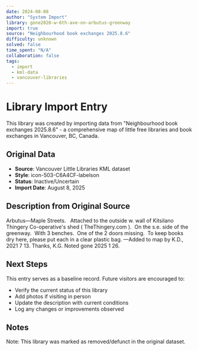 ```yaml
---
date: 2024-08-08
author: "System Import"
library: gone2020-w-6th-ave-on-arbutus-greenway
import: true
source: "Neighbourhood book exchanges 2025.8.6"
difficulty: unknown
solved: false
time_spent: "N/A"
collaboration: false
tags:
  - import
  - kml-data
  - vancouver-libraries
---
```


# Library Import Entry

This library was created by importing data from "Neighbourhood book exchanges 2025.8.6" - a comprehensive map of little free libraries and book exchanges in Vancouver, BC, Canada.

## Original Data

- **Source**: Vancouver Little Libraries KML dataset
- **Style**: icon-503-C6A4CF-labelson
- **Status**: Inactive/Uncertain
- **Import Date**: August 8, 2025

## Description from Original Source

Arbutus—Maple Streets.  
Attached to the outside w. wall of 
Kitsilano Thingery Co-operative's shed 
( TheThingery.com ).  On the s.e. side of the greenway.  With 3 benches.  One of the 2 doors missing.  To keep books dry here, please put each in a clear plastic bag.
—Added to map by K.D., 2021 7 13. Thanks, K.G.
Noted gone 2025 1 26.



## Next Steps

This entry serves as a baseline record. Future visitors are encouraged to:
- Verify the current status of this library
- Add photos if visiting in person
- Update the description with current conditions
- Log any changes or improvements observed

## Notes

Note: This library was marked as removed/defunct in the original dataset.
